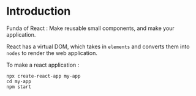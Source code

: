 # Introduction

Funda of React : Make reusable small components, and make your application. 

React has a virtual DOM, which takes in `elements` and converts them into `nodes` to render the web application.

To make a react application :

```
npx create-react-app my-app
cd my-app
npm start
```
